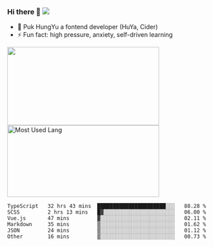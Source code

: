 ### Hi there 👋   ![](https://komarev.com/ghpvc/?username=trojan0523&color=ff69b4&label=PV+Since+2020-1-1)

 - 🔭 Puk HungYu a fontend developer (HuYa, Cider)
 - ⚡ Fun fact: high pressure, anxiety, self-driven learning 

 <img align="left" width="350px" height="180px" src="https://github-readme-stats.vercel.app/api?username=trojan0523&show_icons=true&icon_color=199861&count_private=true" />
 
 <img width="350px" height="165px" alt="Most Used Lang" src="https://github-readme-stats.vercel.app/api/top-langs/?username=trojan0523&layout=compact"/>
 

 <!--START_SECTION:waka-->

```text
TypeScript   32 hrs 43 mins  ██████████████████████░░░   88.28 %
SCSS         2 hrs 13 mins   █▓░░░░░░░░░░░░░░░░░░░░░░░   06.00 %
Vue.js       47 mins         ▓░░░░░░░░░░░░░░░░░░░░░░░░   02.11 %
Markdown     35 mins         ▒░░░░░░░░░░░░░░░░░░░░░░░░   01.62 %
JSON         24 mins         ▒░░░░░░░░░░░░░░░░░░░░░░░░   01.12 %
Other        16 mins         ▒░░░░░░░░░░░░░░░░░░░░░░░░   00.73 %
```

<!--END_SECTION:waka-->

 
<!--
**Trojan0523/Trojan0523** is a ✨ _special_ ✨ repository because its `README.md` (this file) appears on your GitHub profile.

Here are some ideas to get you started:

- 👯 looking to collaborate on where? i don`t know
- 🤔 I’m looking for help with ...
- 💬 Ask me about ...
- 📫 How to reach me: ...
- 😄 Pronouns: ...
- ⚡ Fun fact: ...
![](https://komarev.com/ghpvc/?username=trojan0523)
-->
